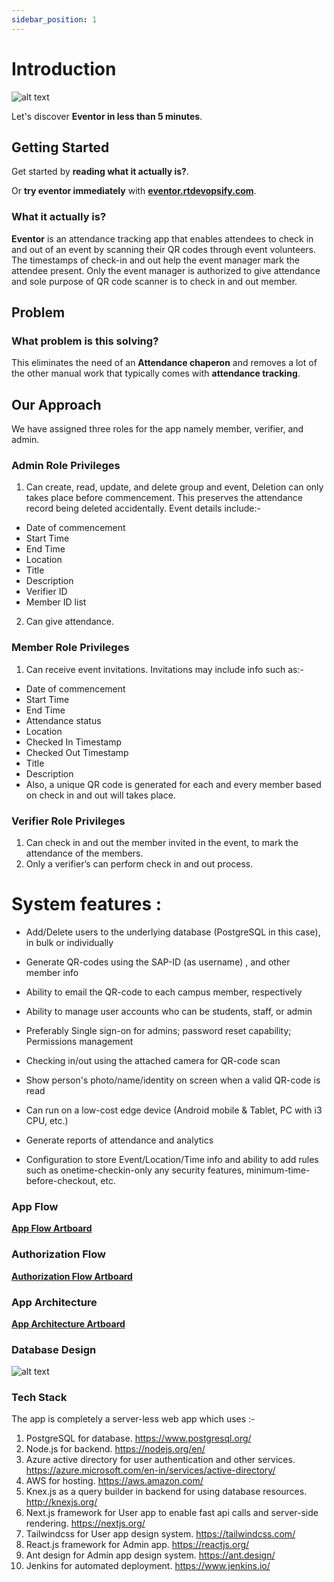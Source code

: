```yaml
---
sidebar_position: 1
---
```


# Introduction
![alt text](/img/logo.png)

Let's discover **Eventor in less than 5 minutes**.

## Getting Started

Get started by **reading what it actually is?**.

Or **try eventor immediately** with **[eventor.rtdevopsify.com](https://eventor.rtdevopsify.com)**.

### What it actually is?

**Eventor** is an attendance tracking app that enables attendees to check in and out of an event by scanning their QR codes through event volunteers. The timestamps of check-in and out help the event manager mark the attendee present. Only the event manager is authorized to give attendance and sole purpose of QR code scanner is to check in and out member. 

## Problem
### What problem is this solving?

This eliminates the need of an **Attendance chaperon** and removes a lot of the other manual work that typically comes with **attendance tracking**.

## Our Approach

We have assigned three roles for the app namely member, verifier, and admin.

### Admin Role Privileges
1. Can create, read, update, and delete group and event, Deletion can only takes place before commencement. This preserves the attendance record being deleted accidentally. Event details include:-

- Date of commencement  
- Start Time
- End Time
- Location
- Title
- Description
- Verifier ID
- Member ID list

2. Can give attendance.

### Member Role Privileges

1. Can receive event invitations. Invitations may include info such as:- 

- Date of commencement
- Start Time
- End Time
- Attendance status
- Location
- Checked In Timestamp
- Checked Out Timestamp
- Title 
- Description
- Also, a unique QR code is generated for each and every member based on check in and out will takes place.

### Verifier Role Privileges

1. Can check in and out the member invited in the event, to mark the attendance of the members.
2. Only a verifier’s can perform check in and out process.

# System features :

-  Add/Delete users to the underlying database (PostgreSQL in this case), in bulk or individually

-  Generate QR-codes using the SAP-ID (as username) , and other member info

-  Ability to email the QR-code to each campus member, respectively

-  Ability to manage user accounts who can be students, staff, or admin

-  Preferably Single sign-on for admins; password reset capability; Permissions management 

-  Checking in/out using the attached camera for QR-code scan

-  Show person's photo/name/identity on screen when a valid QR-code is read

-  Can run on a low-cost edge device (Android mobile & Tablet, PC with i3 CPU, etc.)

-  Generate reports of attendance and analytics

-  Configuration to store Event/Location/Time info and ability to add rules such as onetime-checkin-only any security features, minimum-time-before-checkout, etc.

### App Flow
**[App Flow Artboard](https://whimsical.com/eventor-attendance-taking-app-A3egZwmc7AY65QLE2ecexk@2bsEvpTYFZsxPSBXTTxYy7ymEMBf3WkH7ie)**

### Authorization Flow
**[Authorization Flow Artboard](https://whimsical.com/login-flow-UWdk7aTP1HgfkYWYPqHYiZ@2Ux7TurymN4vZ4Jhft4V)**

### App Architecture
**[App Architecture Artboard](https://whimsical.com/app-architecture-6WHqQzTMFq1nZx4L4ahyFR@2Ux7TurymNHvRPXVCa9Cg)**

### Database Design
![alt text](/img/database_design.png)

### Tech Stack

The app is completely a server-less web app which uses :-

1. PostgreSQL for database. https://www.postgresql.org/
2. Node.js for backend. https://nodejs.org/en/
3. Azure active directory for user authentication and other services. https://azure.microsoft.com/en-in/services/active-directory/
4. AWS for hosting. https://aws.amazon.com/
5. Knex.js as a query builder in backend for using database resources. http://knexjs.org/
6. Next.js framework for User app to enable fast api calls and server-side rendering. https://nextjs.org/
7. Tailwindcss for User app design system. https://tailwindcss.com/
8. React.js framework for Admin app. https://reactjs.org/
9. Ant design for Admin app design system. https://ant.design/
10. Jenkins for automated deployment. https://www.jenkins.io/



